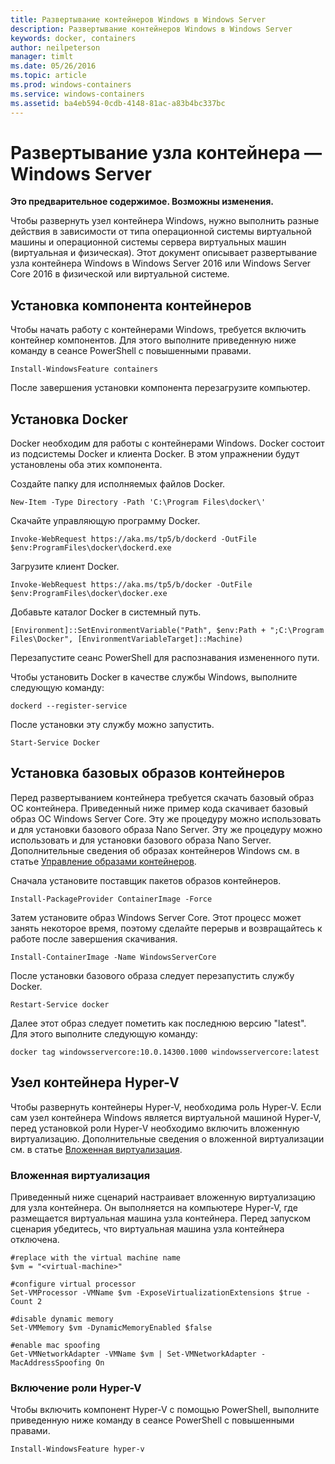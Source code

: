 ```yaml
---
title: Развертывание контейнеров Windows в Windows Server
description: Развертывание контейнеров Windows в Windows Server
keywords: docker, containers
author: neilpeterson
manager: timlt
ms.date: 05/26/2016
ms.topic: article
ms.prod: windows-containers
ms.service: windows-containers
ms.assetid: ba4eb594-0cdb-4148-81ac-a83b4bc337bc
---
```


# Развертывание узла контейнера — Windows Server

**Это предварительное содержимое. Возможны изменения.** 

Чтобы развернуть узел контейнера Windows, нужно выполнить разные действия в зависимости от типа операционной системы виртуальной машины и операционной системы сервера виртуальных машин (виртуальная и физическая). Этот документ описывает развертывание узла контейнера Windows в Windows Server 2016 или Windows Server Core 2016 в физической или виртуальной системе.

## Установка компонента контейнеров

Чтобы начать работу с контейнерами Windows, требуется включить контейнер компонентов. Для этого выполните приведенную ниже команду в сеансе PowerShell с повышенными правами. 

```none
Install-WindowsFeature containers
```

После завершения установки компонента перезагрузите компьютер.

## Установка Docker

Docker необходим для работы с контейнерами Windows. Docker состоит из подсистемы Docker и клиента Docker. В этом упражнении будут установлены оба этих компонента.

Создайте папку для исполняемых файлов Docker.

```none
New-Item -Type Directory -Path 'C:\Program Files\docker\'
```

Скачайте управляющую программу Docker.

```none
Invoke-WebRequest https://aka.ms/tp5/b/dockerd -OutFile $env:ProgramFiles\docker\dockerd.exe
```

Загрузите клиент Docker.

```none
Invoke-WebRequest https://aka.ms/tp5/b/docker -OutFile $env:ProgramFiles\docker\docker.exe
```

Добавьте каталог Docker в системный путь.

```none
[Environment]::SetEnvironmentVariable("Path", $env:Path + ";C:\Program Files\Docker", [EnvironmentVariableTarget]::Machine)
```

Перезапустите сеанс PowerShell для распознавания измененного пути.

Чтобы установить Docker в качестве службы Windows, выполните следующую команду:

```none
dockerd --register-service
```

После установки эту службу можно запустить.

```none
Start-Service Docker
```

## Установка базовых образов контейнеров

Перед развертыванием контейнера требуется скачать базовый образ ОС контейнера. Приведенный ниже пример кода скачивает базовый образ ОС Windows Server Core. Эту же процедуру можно использовать и для установки базового образа Nano Server. Эту же процедуру можно использовать и для установки базового образа Nano Server. Дополнительные сведения об образах контейнеров Windows см. в статье [Управление образами контейнеров](../management/manage_images.md).
    
Сначала установите поставщик пакетов образов контейнеров.

```none
Install-PackageProvider ContainerImage -Force
```

Затем установите образ Windows Server Core. Этот процесс может занять некоторое время, поэтому сделайте перерыв и возвращайтесь к работе после завершения скачивания.

```none 
Install-ContainerImage -Name WindowsServerCore    
```

После установки базового образа следует перезапустить службу Docker.

```none
Restart-Service docker
```

Далее этот образ следует пометить как последнюю версию "latest". Для этого выполните следующую команду:

```none
docker tag windowsservercore:10.0.14300.1000 windowsservercore:latest
```

## Узел контейнера Hyper-V

Чтобы развернуть контейнеры Hyper-V, необходима роль Hyper-V. Если сам узел контейнера Windows является виртуальной машиной Hyper-V, перед установкой роли Hyper-V необходимо включить вложенную виртуализацию. Дополнительные сведения о вложенной виртуализации см. в статье [Вложенная виртуализация]( https://msdn.microsoft.com/en-us/virtualization/hyperv_on_windows/user_guide/nesting).

### Вложенная виртуализация

Приведенный ниже сценарий настраивает вложенную виртуализацию для узла контейнера. Он выполняется на компьютере Hyper-V, где размещается виртуальная машина узла контейнера. Перед запуском сценария убедитесь, что виртуальная машина узла контейнера отключена.

```none
#replace with the virtual machine name
$vm = "<virtual-machine>"

#configure virtual processor
Set-VMProcessor -VMName $vm -ExposeVirtualizationExtensions $true -Count 2

#disable dynamic memory
Set-VMMemory $vm -DynamicMemoryEnabled $false

#enable mac spoofing
Get-VMNetworkAdapter -VMName $vm | Set-VMNetworkAdapter -MacAddressSpoofing On
```

### Включение роли Hyper-V

Чтобы включить компонент Hyper-V с помощью PowerShell, выполните приведенную ниже команду в сеансе PowerShell с повышенными правами.

```none
Install-WindowsFeature hyper-v
```



<!--HONumber=May16_HO4-->


